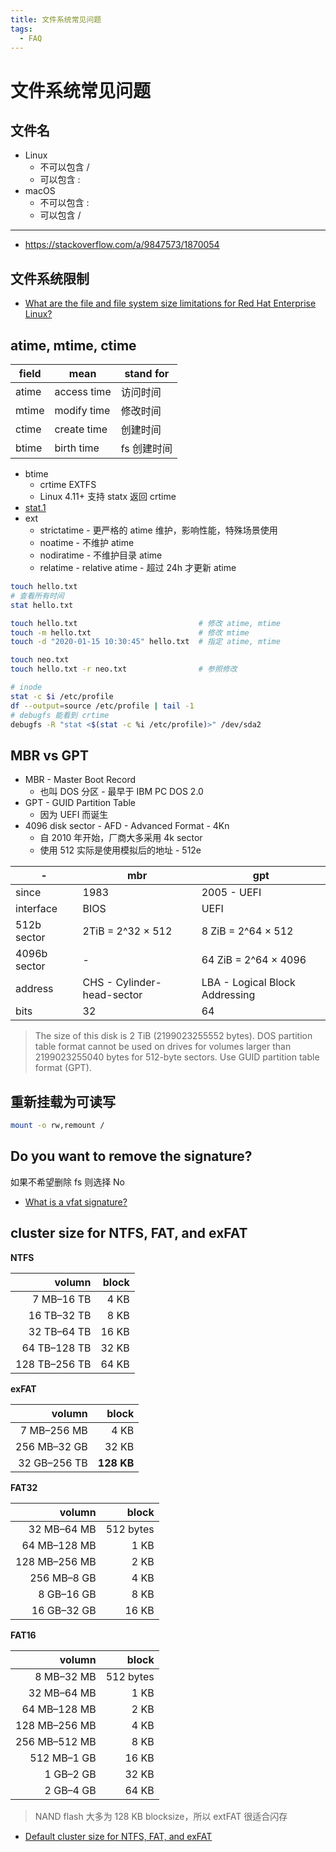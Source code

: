 ```yaml
---
title: 文件系统常见问题
tags:
  - FAQ
---
```


# 文件系统常见问题

## 文件名

- Linux
  - 不可以包含 /
  - 可以包含 :
- macOS
  - 不可以包含 :
  - 可以包含 /

---

- https://stackoverflow.com/a/9847573/1870054

## 文件系统限制

- [What are the file and file system size limitations for Red Hat Enterprise Linux?](https://access.redhat.com/solutions/1532)

## atime, mtime, ctime

| field | mean        | stand for   |
| ----- | ----------- | ----------- |
| atime | access time | 访问时间    |
| mtime | modify time | 修改时间    |
| ctime | create time | 创建时间    |
| btime | birth time  | fs 创建时间 |

- btime
  - crtime EXTFS
  - Linux 4.11+ 支持 statx 返回 crtime
- [stat.1](https://man7.org/linux/man-pages/man1/stat.1.html)
- ext
  - strictatime - 更严格的 atime 维护，影响性能，特殊场景使用
  - noatime - 不维护 atime
  - nodiratime - 不维护目录 atime
  - relatime - relative atime - 超过 24h 才更新 atime

```bash
touch hello.txt
# 查看所有时间
stat hello.txt

touch hello.txt                           # 修改 atime, mtime
touch -m hello.txt                        # 修改 mtime
touch -d "2020-01-15 10:30:45" hello.txt  # 指定 atime, mtime

touch neo.txt
touch hello.txt -r neo.txt                # 参照修改

# inode
stat -c $i /etc/profile
df --output=source /etc/profile | tail -1
# debugfs 能看到 crtime
debugfs -R "stat <$(stat -c %i /etc/profile)>" /dev/sda2
```

<!-- debugfs -R 'stat /path/to/file' /dev/sda1 -->

## MBR vs GPT

- MBR - Master Boot Record
  - 也叫 DOS 分区 - 最早于 IBM PC DOS 2.0
- GPT - GUID Partition Table
  - 因为 UEFI 而诞生
- 4096 disk sector - AFD - Advanced Format - 4Kn
  - 自 2010 年开始，厂商大多采用 4k sector
  - 使用 512 实际是使用模拟后的地址 - 512e

| -            | mbr                        | gpt                            |
| ------------ | -------------------------- | ------------------------------ |
| since        | 1983                       | 2005 - UEFI                    |
| interface    | BIOS                       | UEFI                           |
| 512b sector  | 2TiB = 2^32 × 512          | 8 ZiB = 2^64 × 512             |
| 4096b sector | -                          | 64 ZiB = 2^64 × 4096           |
| address      | CHS - Cylinder-head-sector | LBA - Logical Block Addressing |
| bits         | 32                         | 64                             |

> The size of this disk is 2 TiB (2199023255552 bytes). DOS partition table format cannot be used on drives for volumes larger than 2199023255040 bytes for 512-byte sectors. Use GUID partition table format (GPT).

## 重新挂载为可读写

```bash
mount -o rw,remount /
```

## Do you want to remove the signature?

如果不希望删除 fs 则选择 No

- [What is a vfat signature?](https://unix.stackexchange.com/a/478001/47774)

## cluster size for NTFS, FAT, and exFAT

**NTFS**

|        volumn | block |
| ------------: | ----: |
|    7 MB–16 TB |  4 KB |
|   16 TB–32 TB |  8 KB |
|   32 TB–64 TB | 16 KB |
|  64 TB–128 TB | 32 KB |
| 128 TB–256 TB | 64 KB |

**exFAT**

|       volumn |      block |
| -----------: | ---------: |
|  7 MB–256 MB |       4 KB |
| 256 MB–32 GB |      32 KB |
| 32 GB–256 TB | **128 KB** |

**FAT32**

|        volumn |     block |
| ------------: | --------: |
|   32 MB–64 MB | 512 bytes |
|  64 MB–128 MB |      1 KB |
| 128 MB–256 MB |      2 KB |
|   256 MB–8 GB |      4 KB |
|    8 GB–16 GB |      8 KB |
|   16 GB–32 GB |     16 KB |

**FAT16**

|        volumn |     block |
| ------------: | --------: |
|    8 MB–32 MB | 512 bytes |
|   32 MB–64 MB |      1 KB |
|  64 MB–128 MB |      2 KB |
| 128 MB–256 MB |      4 KB |
| 256 MB–512 MB |      8 KB |
|   512 MB–1 GB |     16 KB |
|     1 GB–2 GB |     32 KB |
|     2 GB–4 GB |     64 KB |

> NAND flash 大多为 128 KB blocksize，所以 extFAT 很适合闪存

- [Default cluster size for NTFS, FAT, and exFAT](https://support.microsoft.com/en-gb/topic/9772e6f1-e31a-00d7-e18f-73169155af95)
